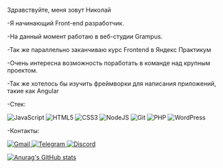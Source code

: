 Здравствуйте, меня зовут Николай 

-Я начинающий Front-end разработчик. 

-На данный момент работаю в веб-студии Grampus.

-Так же параллельно заканчиваю курс Frontend  в Яндекс Практикум

-Очень интересна возможность поработать в команде над крупным проектом.  

-Так же хотелось бы изучить фреймворки для написания приложений, такие как Angular


-Стек:

![JavaScript](https://img.shields.io/badge/javascript-%23323330.svg?style=for-the-badge&logo=javascript&logoColor=%23F7DF1E) ![HTML5](https://img.shields.io/badge/html5-%23E34F26.svg?style=for-the-badge&logo=html5&logoColor=white) ![CSS3](https://img.shields.io/badge/css3-%231572B6.svg?style=for-the-badge&logo=css3&logoColor=white) ![NodeJS](https://img.shields.io/badge/node.js-6DA55F?style=for-the-badge&logo=node.js&logoColor=white)  ![Git](https://img.shields.io/badge/git-%23F05033.svg?style=for-the-badge&logo=git&logoColor=white) ![PHP](https://img.shields.io/badge/php-%23777BB4.svg?style=for-the-badge&logo=php&logoColor=white) ![WordPress](https://img.shields.io/badge/WordPress-%23117AC9.svg?style=for-the-badge&logo=WordPress&logoColor=white)



-Контакты: 

<a href="mailto:shpendalf@gmail.com">![Gmail](https://img.shields.io/badge/Gmail-D14836?style=for-the-badge&logo=gmail&logoColor=white) </a> 
<a href="https://t.me/OverNineThousand">![Telegram](https://img.shields.io/badge/Telegram-2CA5E0?style=for-the-badge&logo=telegram&logoColor=white) </a>
<a href="https://discordapp.com/users/1026874641903521852/">![Discord](https://img.shields.io/badge/Discord-%237289DA.svg?style=for-the-badge&logo=discord&logoColor=white)</a>

[![Anurag's GitHub stats](https://github-readme-stats.vercel.app/api?username=shpendalf)](https://github.com/anuraghazra/github-readme-stats)

<!--
**Shpendalf/Shpendalf** is a ✨ _special_ ✨ repository because its `README.md` (this file) appears on your GitHub profile.

Here are some ideas to get you started:

- 🔭 I’m currently working on ...
- 🌱 I’m currently learning ...
- 👯 I’m looking to collaborate on ...
- 🤔 I’m looking for help with ...
- 💬 Ask me about ...
- 📫 How to reach me: ...
- 😄 Pronouns: ...
- ⚡ Fun fact: ...
-->
